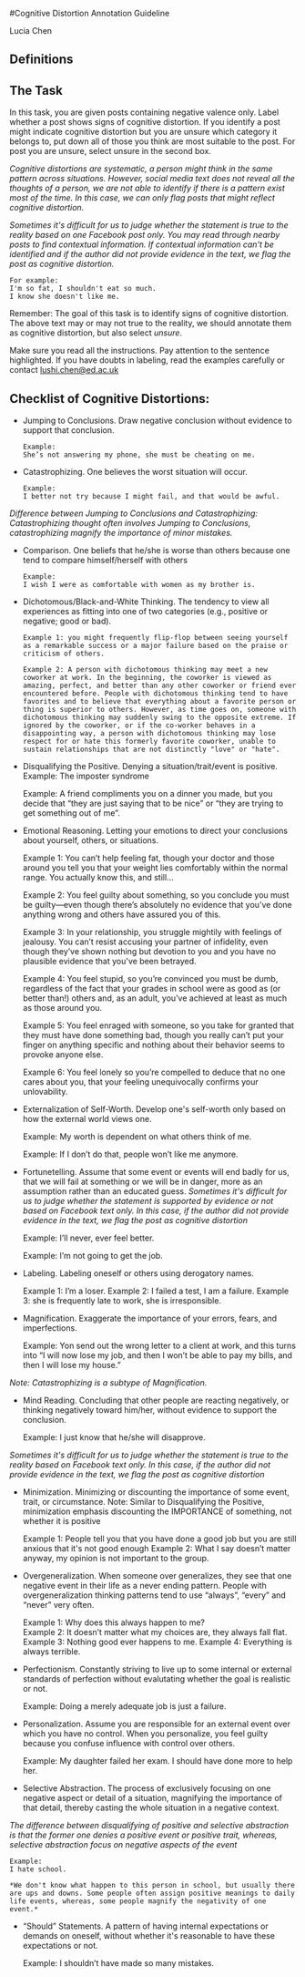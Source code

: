#Cognitive Distortion Annotation Guideline 

Lucia Chen

## Definitions

## The Task  


In this task, you are given posts containing negative valence only. Label whether a post shows signs of cognitive distortion. If you identify a post might indicate cognitive distortion but you are unsure which category it belongs to, put down all of those you think are most suitable to the post. For post you are unsure, select unsure in the second box.

*Cognitive distortions are systematic, a person might think in the same pattern across situations. However, social media text does not reveal all the thoughts of a person, we are not able to identify if there is a pattern exist most of the time. In this case, we can only flag posts that might reflect cognitive distortion.* 

*Sometimes it's difficult for us to judge whether the statement is true to the reality based on one Facebook post only. You may read through nearby posts to find contextual information. If contextual information can't be identified and if the author did not provide evidence in the text, we flag the post as cognitive distortion.*

	For example:
	I'm so fat, I shouldn't eat so much.
	I know she doesn't like me.

Remember: The goal of this task is to identify signs of cognitive distortion. The above text may or may not true to the reality, we should annotate them as cognitive distortion, but also select *unsure*.


Make sure you read all the instructions. Pay attention to the sentence highlighted. If you have doubts in labeling, read the examples carefully or contact lushi.chen@ed.ac.uk

## Checklist of Cognitive Distortions:
					

* Jumping to Conclusions. Draw negative conclusion without evidence to support that conclusion.

    ```
	Example: 
	She’s not answering my phone, she must be cheating on me.
	```
					
* Catastrophizing. One believes the worst situation will occur.

    ```
    Example: 
 	I better not try because I might fail, and that would be awful.
 	```

*Difference between Jumping to Conclusions and Catastrophizing: 
Catastrophizing thought often involves Jumping to Conclusions, catastrophizing magnify the importance of minor mistakes.*
	
	
*  Comparison. One beliefs that he/she is worse than others because one tend to compare himself/herself with others

    ```
	Example: 
	I wish I were as comfortable with women as my brother is.
	```

*  Dichotomous/Black-and-White Thinking. The tendency to view all experiences as fitting into one of two categories (e.g., positive or negative; good or bad).

	```
	Example 1: you might frequently flip-flop between seeing yourself as a remarkable success or a major failure based on the praise or criticism of others. 

	Example 2: A person with dichotomous thinking may meet a new coworker at work. In the beginning, the coworker is viewed as amazing, perfect, and better than any other coworker or friend ever encountered before. People with dichotomous thinking tend to have favorites and to believe that everything about a favorite person or thing is superior to others. However, as time goes on, someone with dichotomous thinking may suddenly swing to the opposite extreme. If ignored by the coworker, or if the co-worker behaves in a disappointing way, a person with dichotomous thinking may lose respect for or hate this formerly favorite coworker, unable to sustain relationships that are not distinctly "love" or "hate". 		
	```		
					
*  Disqualifying the Positive. Denying a situation/trait/event is positive.
	Example: The imposter syndrome 

	Example: A friend compliments you on a dinner you made, but you decide that “they are just saying that to be nice” or “they are trying to get something out of me”.
						
*  Emotional Reasoning. Letting your emotions to direct your conclusions about yourself, others, or situations. 


	Example 1:
	You can’t help feeling fat, though your doctor and those around you tell you that your weight lies comfortably within the normal range. You actually know this, and still…

	Example 2:
	You feel guilty about something, so you conclude you must be guilty—even though there’s absolutely no evidence that you’ve done anything wrong and others have assured you of this.

	Example 3:
	In your relationship, you struggle mightily with feelings of jealousy. You can’t resist accusing your partner of infidelity, even though they’ve shown nothing but devotion to you and you have no plausible evidence that you've been betrayed.

	Example 4:
	You feel stupid, so you’re convinced you must be dumb, regardless of the fact that your grades in school were as good as (or better than!) others and, as an adult, you’ve achieved at least as much as those around you.

	Example 5:
	You feel enraged with someone, so you take for granted that they must have done something bad, though you really can’t put your finger on anything specific and nothing about their behavior seems to provoke anyone else.

	Example 6:
	You feel lonely so you’re compelled to deduce that no one cares about you, that your feeling unequivocally confirms your unlovability.

					
* Externalization of Self-Worth. Develop one's self-worth only based on how the external world views one.

	Example: My worth is dependent on what others think of me.

	Example: If I don’t do that, people won’t like me anymore.
						
* Fortunetelling.  Assume that some event or events will end badly for us, that we will fail at something or we will be in danger, more as an assumption rather than an educated guess. *Sometimes it's difficult for us to judge whether the statement is supported by evidence or not based on Facebook text only. In this case, if the author did not provide evidence in the text, we flag the post as cognitive distortion*

	Example: I’ll never, ever feel better.

	Example: I’m not going to get the job.

						
* Labeling. Labeling oneself or others using derogatory names.

	Example 1: I’m a loser.
	Example 2: I failed a test, I am a failure.	
	Example 3: she is frequently late to work, she is irresponsible. 
				
* Magnification. Exaggerate the importance of your errors, fears, and imperfections. 

	Example: Yon send out the wrong letter to a client at work, and this turns into “I will now lose my job, and then I won’t be able to pay my bills, and then I will lose my house.” 

*Note: Catastrophizing is a subtype of Magnification.*
							
* Mind Reading. Concluding that other people are reacting negatively, or thinking negatively toward him/her, without evidence to support the conclusion. 

	Example: I just know that he/she will disapprove.

*Sometimes it's difficult for us to judge whether the statement is true to the reality based on Facebook text only. In this case, if the author did not provide evidence in the text, we flag the post as cognitive distortion*
						
* Minimization. Minimizing or discounting the importance of some event, trait, or circumstance. Note: Similar to Disqualifying the Positive, minimization emphasis discounting the IMPORTANCE of something, not whether it is positive
	
	Example 1: People tell you that you have done a good job but you are still anxious that it's not good enough
	Example 2: What I say doesn’t matter anyway, my opinion is not important to the group.
						
* Overgeneralization. When someone over generalizes, they see that one negative event in their life as a never ending pattern. People with overgeneralization thinking patterns tend to use “always”, “every” and “never” very often.

	Example 1:
	Why does this always happen to me?	
	Example 2:
	It doesn’t matter what my choices are, they always fall flat.
	Example 3:
	Nothing good ever happens to me.
	Example 4:
	Everything is always terrible.

* Perfectionism. Constantly striving to live up to some internal or external standards of perfection without evalutating whether the goal is realistic or not.

	Example: Doing a merely adequate job is just a failure.
						
* Personalization. Assume you are responsible for an external event over which you have no control. When you personalize, you feel guilty because you confuse influence with control over others. 

	Example: 
	My daughter failed her exam. I should have done more to help her.

						
* Selective Abstraction. The process of exclusively focusing on one negative aspect or detail of a situation, magnifying the importance of that detail, thereby casting the whole situation in a negative context. 

*The difference between disqualifying of positive and selective abstraction is that the former one denies a positive event or positive trait, whereas, selective abstraction focus on negative aspects of the event*

	Example:
	I hate school.
	
	*We don't know what happen to this person in school, but usually there are ups and downs. Some people often assign positive meanings to daily life events, whereas, some people magnify the negativity of one event.*
						
* “Should” Statements. A pattern of having internal expectations or demands on oneself, without whether it's reasonable to have these expectations or not.

	Example: 
	I shouldn’t have made so many mistakes.




